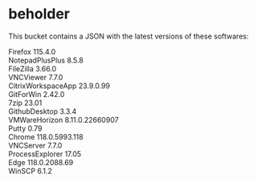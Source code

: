 # beholder
This bucket contains a JSON with the latest versions of these softwares:

Firefox            115.4.0          
NotepadPlusPlus    8.5.8            
FileZilla          3.66.0           
VNCViewer          7.7.0            
CitrixWorkspaceApp 23.9.0.99        
GitForWin          2.42.0           
7zip               23.01            
GithubDesktop      3.3.4            
VMWareHorizon      8.11.0.22660907  
Putty              0.79             
Chrome             118.0.5993.118   
VNCServer          7.7.0            
ProcessExplorer    17.05            
Edge               118.0.2088.69    
WinSCP             6.1.2            



